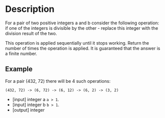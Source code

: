 # Description
For a pair of two positive integers a and b consider the following operation: if one of the integers is divisible by the other - replace this integer with the division result of the two.

This operation is applied sequentially until it stops working. Return the number of times the operation is applied. It is guaranteed that the answer is a finite number.

## Example
For a pair (432, 72) there will be 4 such operations:

`(432, 72) -> (6, 72) -> (6, 12) -> (6, 2) -> (3, 2)`
- [input] integer a     `a > 1`.
- [input] integer b     `b > 1`.
- [output] integer
